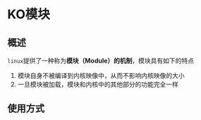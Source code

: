 # KO模块

## 概述

`linux`提供了一种称为**模块（Module）的机制**，模块具有如下的特点

1. 模块自身不被编译到内核映像中，从而不影响内核映像的大小
2. 一旦模块被加载，模块和内核中的其他部分的功能完全一样



## 使用方式

